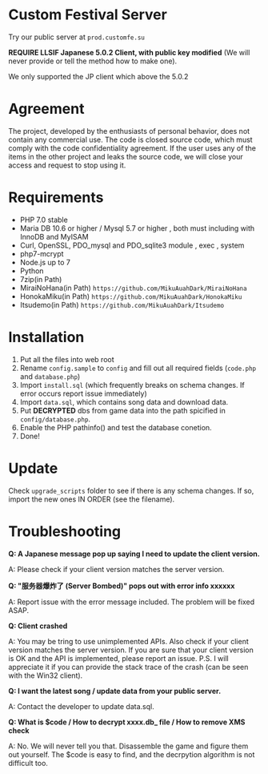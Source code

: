 # Custom Festival Server

	
Try our public server at `prod.customfe.su`

**REQUIRE LLSIF Japanese 5.0.2 Client, with public key modified** (We will never provide or tell the method how to make one).

We only supported the JP client which above the 5.0.2

# Agreement

The project, developed by the enthusiasts of personal behavior, does not contain any commercial use. The code is closed source code, which must comply with the code confidentiality agreement. If the user uses any of the items in the other project and leaks the source code, we will close your access and request to stop using it.

# Requirements

* PHP 7.0 stable
* Maria DB 10.6 or higher / Mysql 5.7 or higher , both must including with InnoDB and MyISAM
* Curl, OpenSSL, PDO_mysql and PDO_sqlite3 module , exec , system
* php7-mcrypt
* Node.js up to 7
* Python
* 7zip(in Path)
* MiraiNoHana(in Path) `https://github.com/MikuAuahDark/MiraiNoHana`
* HonokaMiku(in Path) `https://github.com/MikuAuahDark/HonokaMiku`
* Itsudemo(in Path) `https://github.com/MikuAuahDark/Itsudemo`

# Installation

1. Put all the files into web root
2. Rename `config.sample` to `config` and fill out all required fields (`code.php` and `database.php`)
3. Import `install.sql` (which frequently breaks on schema changes. If error occurs report issue immediately)
4. Import `data.sql`, which contains song data and download data.
5. Put **DECRYPTED** dbs from game data into the path spicified in `config/database.php`.
6. Enable the PHP pathinfo() and test the database conetion.
6. Done!


# Update
Check `upgrade_scripts` folder to see if there is any schema changes. If so, import the new ones IN ORDER (see the filename).

# Troubleshooting
**Q: A Japanese message pop up saying I need to update the client version.**

A: Please check if your client version matches the server version.  

**Q: "服务器爆炸了 (Server Bombed)" pops out with error info xxxxxx**

A: Report issue with the error message included. The problem will be fixed ASAP.

**Q: Client crashed**

A: You may be tring to use unimplemented APIs. Also check if your client version matches the server version. If you are sure that your client version is OK and the API is implemented, please report an issue. P.S. I will appreciate it if you can provide the stack trace of the crash (can be seen with the Win32 client).

**Q: I want the latest song / update data from your public server.**

A: Contact the developer to update data.sql.

**Q: What is $code / How to decrypt xxxx.db_ file / How to remove XMS check**

A: No. We will never tell you that. Disassemble the game and figure them out yourself. The $code is easy to find, and the decrpytion algorithm is not difficult too.


